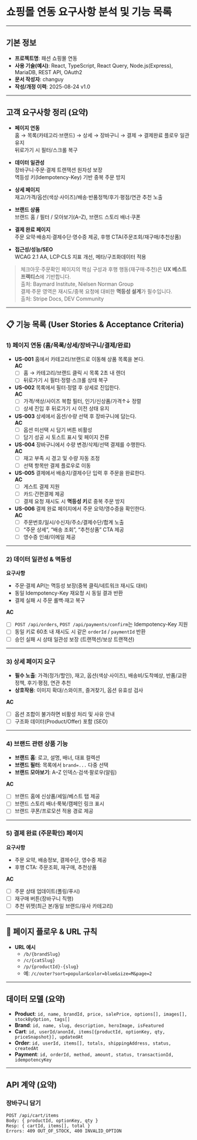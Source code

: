 # 쇼핑몰 연동 요구사항 분석 및 기능 목록

---

## 기본 정보
- **프로젝트명**: 패션 쇼핑몰 연동
- **사용 기술(예시)**: React, TypeScript, React Query, Node.js(Express), MariaDB, REST API, OAuth2
- **문서 작성자**: changuy
- **작성/개정 이력**: 2025-08-24 v1.0

---

## 고객 요구사항 정리 (요약)

- **페이지 연동**  
  홈 → 목록(카테고리·브랜드) → 상세 → 장바구니 → 결제 → 결제완료 플로우 일관 유지  
  뒤로가기 시 필터/스크롤 복구  

- **데이터 일관성**  
  장바구니·주문·결제 트랜잭션 원자성 보장  
  멱등성 키(Idempotency-Key) 기반 중복 주문 방지  

- **상세 페이지**  
  재고/가격/옵션(색상·사이즈)/배송·반품정책/후기·평점/연관 추천 노출  

- **브랜드 상품**  
  브랜드 홈 / 필터 / 모아보기(A–Z), 브랜드 스토리 배너·쿠폰  

- **결제 완료 페이지**  
  주문 요약·배송지·결제수단·영수증 제공, 후행 CTA(주문조회/재구매/추천상품)  

- **접근성/성능/SEO**  
  WCAG 2.1 AA, LCP·CLS 지표 개선, 메타/구조화데이터 적용  

> 체크아웃·주문확인 페이지의 핵심 구성과 후행 행동(재구매·추천)은 **UX 베스트 프랙티스**에 기반합니다.  
> 출처: Baymard Institute, Nielsen Norman Group  
> 결제·주문 영역은 재시도/중복 요청에 대비한 **멱등성 설계**가 필수입니다.  
> 출처: Stripe Docs, DEV Community

---

## 📋 기능 목록 (User Stories & Acceptance Criteria)

### 1) 페이지 연동 (홈/목록/상세/장바구니/결제/완료)

- **US-001** 홈에서 카테고리/브랜드로 이동해 상품 목록을 본다.  
  **AC**
  - [ ] 홈 → 카테고리/브랜드 클릭 시 목록 2초 내 렌더
  - [ ] 뒤로가기 시 필터·정렬·스크롤 상태 복구

- **US-002** 목록에서 필터·정렬 후 상세로 진입한다.  
  **AC**
  - [ ] 가격/색상/사이즈 복합 필터, 인기/신상품/가격↑↓ 정렬
  - [ ] 상세 진입 후 뒤로가기 시 이전 상태 유지

- **US-003** 상세에서 옵션/수량 선택 후 장바구니에 담는다.  
  **AC**
  - [ ] 옵션 미선택 시 담기 버튼 비활성
  - [ ] 담기 성공 시 토스트 표시 및 페이지 잔류

- **US-004** 장바구니에서 수량 변경/삭제/선택 결제를 수행한다.  
  **AC**
  - [ ] 재고 부족 시 경고 및 수량 자동 조정
  - [ ] 선택 항목만 결제 플로우로 이동

- **US-005** 결제에서 배송지/결제수단 입력 후 주문을 완료한다.  
  **AC**
  - [ ] 게스트 결제 지원
  - [ ] 카드·간편결제 제공
  - [ ] 결제 요청 재시도 시 **멱등성 키**로 중복 주문 방지

- **US-006** 결제 완료 페이지에서 주문 요약/영수증을 확인한다.  
  **AC**
  - [ ] 주문번호/일시/수신자/주소/결제수단/합계 노출
  - [ ] “주문 상세”, “배송 조회”, “추천상품” CTA 제공
  - [ ] 영수증 인쇄/이메일 제공

---

### 2) 데이터 일관성 & 멱등성

**요구사항**
- 주문·결제 API는 멱등성 보장(중복 클릭/네트워크 재시도 대비)
- 동일 Idempotency-Key 재요청 시 동일 결과 반환
- 결제 실패 시 주문 롤백·재고 복구

**AC**
- [ ] `POST /api/orders`, `POST /api/payments/confirm`는 Idempotency-Key 지원
- [ ] 동일 키로 60초 내 재시도 시 같은 `orderId` / `paymentId` 반환
- [ ] 승인 실패 시 상태 일관성 보장 (트랜잭션/보상 트랜잭션)

---

### 3) 상세 페이지 요구

- **필수 노출**: 가격(정가/할인), 재고, 옵션(색상·사이즈), 배송비/도착예상, 반품/교환 정책, 후기·평점, 연관 추천  
- **상호작용**: 이미지 확대/스와이프, 즐겨찾기, 옵션 유효성 검사  

**AC**
- [ ] 옵션 조합이 불가하면 비활성 처리 및 사유 안내
- [ ] 구조화 데이터(Product/Offer) 포함 (SEO)

---

### 4) 브랜드 관련 상품 기능

- **브랜드 홈**: 로고, 설명, 배너, 대표 컬렉션  
- **브랜드 필터**: 목록에서 `brand=...` 다중 선택  
- **브랜드 모아보기**: A–Z 인덱스·검색·팔로우(알림)  

**AC**
- [ ] 브랜드 홈에 신상품/세일/베스트 탭 제공
- [ ] 브랜드 스토리 배너·룩북/캠페인 링크 표시
- [ ] 브랜드 쿠폰/프로모션 적용 경로 제공

---

### 5) 결제 완료 (주문확인) 페이지

**요구사항**
- 주문 요약, 배송정보, 결제수단, 영수증 제공
- 후행 CTA: 주문조회, 재구매, 추천상품  

**AC**
- [ ] 주문 상태 업데이트(폴링/푸시)
- [ ] 재구매 버튼(장바구니 직행)
- [ ] 추천 위젯(최근 본/동일 브랜드/유사 카테고리)

---

## 🔗 페이지 플로우 & URL 규칙


- **URL 예시**
  - `/b/{brandSlug}`
  - `/c/{catSlug}`
  - `/p/{productId}-{slug}`
  - 예: `/c/outer?sort=popular&color=blue&size=M&page=2`

---

## 데이터 모델 (요약)

- **Product**: `id, name, brandId, price, salePrice, options[], images[], stockByOption, tags[]`
- **Brand**: `id, name, slug, description, heroImage, isFeatured`
- **Cart**: `id, userId/anonId, items[{productId, optionKey, qty, priceSnapshot}], updatedAt`
- **Order**: `id, userId, items[], totals, shippingAddress, status, createdAt`
- **Payment**: `id, orderId, method, amount, status, transactionId, idempotencyKey`

---

##  API 계약 (요약)

### 장바구니 담기
```http
POST /api/cart/items
Body: { productId, optionKey, qty }
Resp: { cartId, items[], total }
Errors: 409 OUT_OF_STOCK, 400 INVALID_OPTION
